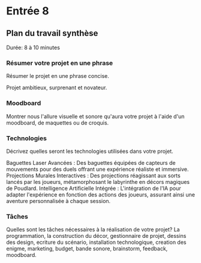 # Entrée 8
## Plan du travail synthèse
Durée: 8 à 10 minutes

### Résumer votre projet en une phrase
Résumer le projet en une phrase concise.   

Projet ambitieux, surprenant et novateur.

### Moodboard
Montrer nous l'allure visuelle et sonore qu'aura votre projet à l'aide d'un moodboard, de maquettes ou de croquis. 

### Technologies
Décrivez quelles seront les technologies utilisées dans votre projet. 

Baguettes Laser Avancées : Des baguettes équipées de capteurs de mouvements pour des duels offrant une expérience réaliste et immersive.
Projections Murales Interactives : Des projections réagissant aux sorts lancés par les joueurs, métamorphosant le labyrinthe en décors magiques de Poudlard.
Intelligence Artificielle Intégrée : L'intégration de l'IA pour adapter l'expérience en fonction des actions des joueurs, assurant ainsi une aventure personnalisée à chaque session.

### Tâches
Quelles sont les tâches nécessaires à la réalisation de votre projet? 
La programmation, la construction du décor, gestionnaire de projet, dessins des design, ecriture du scénario, installation technologique, creation des enigme, marketing, budget, bande sonore, brainstorm, feedback, moodboard.
